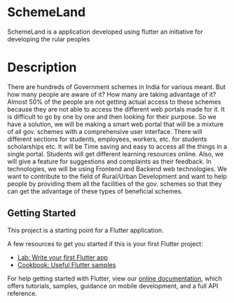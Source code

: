 # SchemeLand

SchemeLand is a application developed using flutter an initiative for developing the rular peoples

# Description
There are hundreds of Government schemes in India for various meant. But how many people are aware of it? How many are taking advantage of it? Almost 50% of the people are not getting actual access to these schemes because they are not able to access the different web portals made for it. It is difficult to go by one by one and then looking for their purpose. So we have a solution, we will be making a smart web portal that will be a mixture of all gov. schemes with a comprehensive user interface. There will different sections for students, employees, workers, etc. for students scholarships etc. It will be Time saving and easy to access all the things in a single portal. Students will get different learning resources online. Also, we will give a feature for suggestions and complaints as their feedback. In technologies, we will be using Frontend and Backend web technologies. We want to contribute to the field of Rural/Urban Development and want to help people by providing them all the facilities of the gov. schemes so that they can get the advantage of these types of beneficial schemes.

## Getting Started

This project is a starting point for a Flutter application.

A few resources to get you started if this is your first Flutter project:

- [Lab: Write your first Flutter app](https://flutter.dev/docs/get-started/codelab)
- [Cookbook: Useful Flutter samples](https://flutter.dev/docs/cookbook)

For help getting started with Flutter, view our
[online documentation](https://flutter.dev/docs), which offers tutorials,
samples, guidance on mobile development, and a full API reference.
